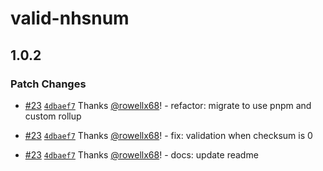 # valid-nhsnum

## 1.0.2

### Patch Changes

- [#23](https://github.com/rowellx68/valid-nhsnum/pull/23) [`4dbaef7`](https://github.com/rowellx68/valid-nhsnum/commit/4dbaef7b2f13476e1ad59fa77d1e280719de7380) Thanks [@rowellx68](https://github.com/rowellx68)! - refactor: migrate to use pnpm and custom rollup

- [#23](https://github.com/rowellx68/valid-nhsnum/pull/23) [`4dbaef7`](https://github.com/rowellx68/valid-nhsnum/commit/4dbaef7b2f13476e1ad59fa77d1e280719de7380) Thanks [@rowellx68](https://github.com/rowellx68)! - fix: validation when checksum is 0

- [#23](https://github.com/rowellx68/valid-nhsnum/pull/23) [`4dbaef7`](https://github.com/rowellx68/valid-nhsnum/commit/4dbaef7b2f13476e1ad59fa77d1e280719de7380) Thanks [@rowellx68](https://github.com/rowellx68)! - docs: update readme
